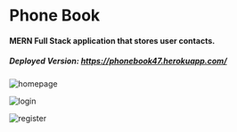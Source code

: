 # Phone Book

#### MERN Full Stack application that stores user contacts.

##### Deployed Version: https://phonebook47.herokuapp.com/

![homepage](https://user-images.githubusercontent.com/44681780/70203622-59937280-16d2-11ea-94fd-7eefb00cab66.jpg)

![login](https://user-images.githubusercontent.com/44681780/70203623-59937280-16d2-11ea-9f33-429d2449e84b.jpg)

![register](https://user-images.githubusercontent.com/44681780/70203624-59937280-16d2-11ea-96d6-d88ffd9c95ee.jpg)
